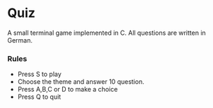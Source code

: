 # Quiz

A small terminal game implemented in C. All questions are written in German. 

### Rules

* Press S to play 
* Choose the theme and answer 10 question. 
* Press A,B,C or D to make a choice
* Press Q to quit